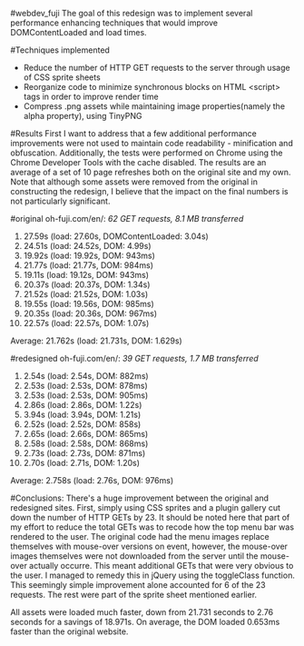 #webdev_fuji
The goal of this redesign was to implement several performance enhancing techniques that would improve DOMContentLoaded and load times.

#Techniques implemented
* Reduce the number of HTTP GET requests to the server through usage of CSS sprite sheets
* Reorganize code to minimize synchronous blocks on HTML \<script\> tags in order to improve render time
* Compress .png assets while maintaining image properties(namely the alpha property), using TinyPNG

#Results
First I want to address that a few additional performance improvements were not used to maintain code readability - minification and obfuscation. Additionally, the tests were performed on Chrome using the Chrome Developer Tools with the cache disabled. The results are an average of a set of 10 page refreshes both on the original site and my own. Note that although some assets were removed from the original in constructing the redesign, I believe that the impact on the final numbers is not particularly significant.

#original oh-fuji.com/en/:
*62 GET requests, 8.1 MB transferred*

1. 27.59s (load: 27.60s, DOMContentLoaded: 3.04s)
2. 24.51s (load: 24.52s, DOM: 4.99s)
3. 19.92s (load: 19.92s, DOM: 943ms)
4. 21.77s (load: 21.77s, DOM: 984ms)
5. 19.11s (load: 19.12s, DOM: 943ms)
6. 20.37s (load: 20.37s, DOM: 1.34s)
7. 21.52s (load: 21.52s, DOM: 1.03s)
8. 19.55s (load: 19.56s, DOM: 985ms)
9. 20.35s (load: 20.36s, DOM: 967ms)
10. 22.57s (load: 22.57s, DOM: 1.07s)

Average: 21.762s (load: 21.731s, DOM: 1.629s)
	

#redesigned oh-fuji.com/en/:
*39 GET requests, 1.7 MB transferred*

1. 2.54s (load: 2.54s, DOM: 882ms) 
2. 2.53s (load: 2.53s, DOM: 878ms)
3. 2.53s (load: 2.53s, DOM: 905ms)
4. 2.86s (load: 2.86s, DOM: 1.22s)
5. 3.94s (load: 3.94s, DOM: 1.21s)
6. 2.52s (load: 2.52s, DOM: 858s)
7. 2.65s (load: 2.66s, DOM: 865ms)
8. 2.58s (load: 2.58s, DOM: 868ms)
9. 2.73s (load: 2.73s, DOM: 871ms)
10. 2.70s (load: 2.71s, DOM: 1.20s)

Average: 2.758s (load: 2.76s, DOM: 976ms)

#Conclusions:
There's a huge improvement between the original and redesigned sites. First, simply using CSS sprites and a plugin gallery cut down the number of HTTP GETs by 23. It should be noted here that part of my effort to reduce the total GETs was to recode how the top menu bar was rendered to the user. The original code had the menu images replace themselves with mouse-over versions on event, however, the mouse-over images themselves were not downloaded from the server until the mouse-over actually occurre. This meant additional GETs that were very obvious to the user. I managed to remedy this in jQuery using the toggleClass function. This seemingly simple improvement alone accounted for 6 of the 23 requests. The rest were part of the sprite sheet mentioned earlier. 

All assets were loaded much faster, down from 21.731 seconds to 2.76 seconds for a savings of 18.971s. On average, the DOM loaded 0.653ms faster than the original website.
